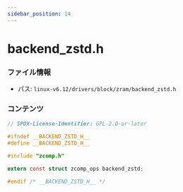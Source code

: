 ```yaml
---
sidebar_position: 14
---
```

# backend_zstd.h

### ファイル情報

- パス: `linux-v6.12/drivers/block/zram/backend_zstd.h`

### コンテンツ

```h
// SPDX-License-Identifier: GPL-2.0-or-later

#ifndef __BACKEND_ZSTD_H__
#define __BACKEND_ZSTD_H__

#include "zcomp.h"

extern const struct zcomp_ops backend_zstd;

#endif /* __BACKEND_ZSTD_H__ */

```
